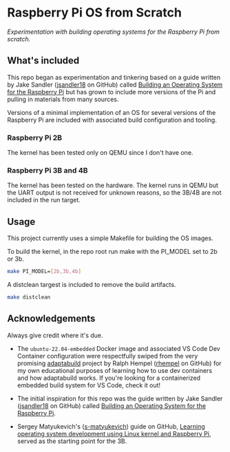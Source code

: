 # Raspberry Pi OS from Scratch

*Experimentation with building operating systems for the Raspberry Pi from
scratch.*

## What's included

This repo began as experimentation and tinkering based on a guide written by
Jake Sandler ([jsandler18](https://github.com/jsandler18) on GitHub) called
[Building an Operating System for the Raspberry Pi](https://jsandler18.github.io/)
but has grown to include more versions of the Pi and pulling in materials from
many sources.

Versions of a minimal implementation of an OS for several versions of the
Raspberry Pi are included with associated build configuration and tooling.

### Raspberry Pi 2B

The kernel has been tested only on QEMU since I don't have one.

### Raspberry Pi 3B and 4B

The kernel has been tested on the hardware. The kernel runs in QEMU but the UART
output is not received for unknown reasons, so the 3B/4B are not included in the
run target. 

## Usage

This project currently uses a simple Makefile for building the OS images.

To build the kernel, in the repo root run make with the PI_MODEL set to 2b or 3b.

```bash
make PI_MODEL=[2b,3b,4b]
```

A distclean targest is included to remove the build artifacts.

```bash
make distclean
```

## Acknowledgements

Always give credit where it's due.

- The `ubuntu-22.04-embedded` Docker image and associated VS Code Dev Container
  configuration were respectfully swiped from the very promising
  [adaptabuild](https://github.com/rhempel/adaptabuild) project by Ralph Hempel
  ([rhempel](https://github.com/rhempel) on GitHub) for my own educational
  purposes of learning how to use dev containers and how adaptabuild works. If
  you're looking for a containerized embedded build system for VS Code, check it
  out!

- The initial inspiration for this repo was the guide written by Jake Sandler
  ([jsandler18](https://github.com/jsandler18) on GitHub) called
  [Building an Operating System for the Raspberry Pi](https://jsandler18.github.io/).

- Sergey Matyukevich's ([s-matyukevich](https://github.com/s-matyukevich)) guide
  on GitHub,
  [Learning operating system development using Linux kernel and Raspberry Pi](https://github.com/s-matyukevich/raspberry-pi-os),
  served as the starting point for the 3B.
